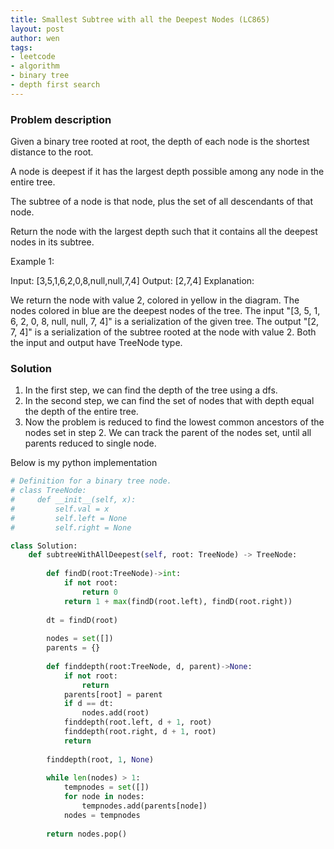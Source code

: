 ```yaml
---
title: Smallest Subtree with all the Deepest Nodes (LC865)
layout: post
author: wen
tags:
- leetcode
- algorithm
- binary tree
- depth first search
---
```


### Problem description
Given a binary tree rooted at root, the depth of each node is the shortest distance to the root.

A node is deepest if it has the largest depth possible among any node in the entire tree.

The subtree of a node is that node, plus the set of all descendants of that node.

Return the node with the largest depth such that it contains all the deepest nodes in its subtree.

 

Example 1:

Input: [3,5,1,6,2,0,8,null,null,7,4]
Output: [2,7,4]
Explanation:



We return the node with value 2, colored in yellow in the diagram.
The nodes colored in blue are the deepest nodes of the tree.
The input "[3, 5, 1, 6, 2, 0, 8, null, null, 7, 4]" is a serialization of the given tree.
The output "[2, 7, 4]" is a serialization of the subtree rooted at the node with value 2.
Both the input and output have TreeNode type.


### Solution
1. In the first step, we can find the depth of the tree using a dfs.
2. In the second step, we can find the set of nodes that with depth equal the depth of the entire tree.
3. Now the problem is reduced to find the lowest common ancestors of the nodes set in step 2. We can track the parent of the nodes set, until all parents reduced to single node.

Below is my python implementation

```python
# Definition for a binary tree node.
# class TreeNode:
#     def __init__(self, x):
#         self.val = x
#         self.left = None
#         self.right = None

class Solution:
    def subtreeWithAllDeepest(self, root: TreeNode) -> TreeNode:
        
        def findD(root:TreeNode)->int:
            if not root:
                return 0
            return 1 + max(findD(root.left), findD(root.right))
        
        dt = findD(root)
        
        nodes = set([])
        parents = {}
        
        def finddepth(root:TreeNode, d, parent)->None:
            if not root:
                return
            parents[root] = parent
            if d == dt:
                nodes.add(root)
            finddepth(root.left, d + 1, root)
            finddepth(root.right, d + 1, root)
            return
        
        finddepth(root, 1, None)
        
        while len(nodes) > 1:
            tempnodes = set([])
            for node in nodes:
                tempnodes.add(parents[node])
            nodes = tempnodes
            
        return nodes.pop()
				
```